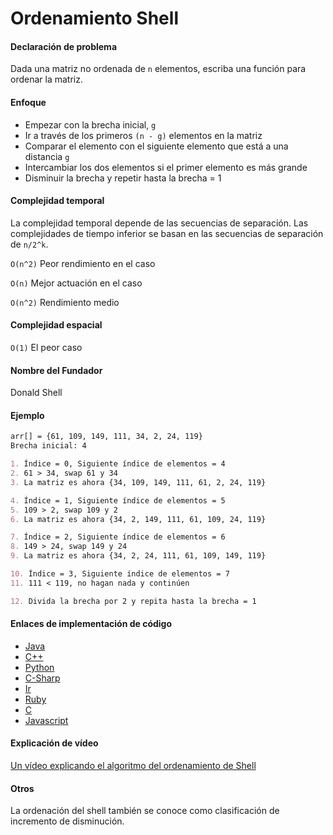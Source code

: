# Ordenamiento Shell

#### Declaración de problema

Dada una matriz no ordenada de `n` elementos, escriba una función para ordenar la matriz.

#### Enfoque

- Empezar con la brecha inicial, `g`
- Ir a través de los primeros `(n - g)` elementos en la matriz  
- Comparar el elemento con el siguiente elemento que está a una distancia `g`
- Intercambiar los dos elementos si el primer elemento es más grande
- Disminuir la brecha y repetir hasta la brecha = 1

#### Complejidad temporal 

La complejidad temporal depende de las secuencias de separación.
Las complejidades de tiempo inferior se basan en las secuencias de separación de `n/2^k`.

`O(n^2)` Peor rendimiento en el caso

`O(n)` Mejor actuación en el caso

`O(n^2)` Rendimiento medio

#### Complejidad espacial

`O(1)` El peor caso

#### Nombre del Fundador

Donald Shell

#### Ejemplo

```markdown
arr[] = {61, 109, 149, 111, 34, 2, 24, 119}
Brecha inicial: 4   

1. Índice = 0, Siguiente índice de elementos = 4
2. 61 > 34, swap 61 y 34
3. La matriz es ahora {34, 109, 149, 111, 61, 2, 24, 119}

4. Índice = 1, Siguiente índice de elementos = 5
5. 109 > 2, swap 109 y 2
6. La matriz es ahora {34, 2, 149, 111, 61, 109, 24, 119}

7. Índice = 2, Siguiente índice de elementos = 6
8. 149 > 24, swap 149 y 24
9. La matriz es ahora {34, 2, 24, 111, 61, 109, 149, 119}

10. Índice = 3, Siguiente índice de elementos = 7
11. 111 < 119, no hagan nada y continúen

12. Divida la brecha por 2 y repita hasta la brecha = 1
```

#### Enlaces de implementación de código

- [Java](https://github.com/CloudArmor/Java/blob/master/src/main/java/com/thealgorithms/sorts/ShellSort.java)
- [C++](https://github.com/CloudArmor/C-Plus-Plus/blob/master/Sorting/Shell%20Sort.cpp)
- [Python](https://github.com/CloudArmor/PyAlgorithms/blob/master/sorts/shell_sort.py)
- [C-Sharp](https://github.com/CloudArmor/C-Sharp/blob/master/Algorithms/Sorters/Comparison/ShellSorter.cs)
- [Ir](https://github.com/CloudArmor/Go/blob/master/sort/shellsort.go)
- [Ruby](https://github.com/CloudArmor/Ruby/blob/master/Sorting/shell_sort.rb)
- [C](https://github.com/CloudArmor/C/blob/master/sorting/shellSort.c)
- [Javascript](https://github.com/CloudArmor/JavaScript/blob/master/Sorts/ShellSort.js)

#### Explicación de vídeo

[Un vídeo explicando el algoritmo del ordenamiento de Shell](https://www.youtube.com/watch?v=H8NiFkGu2PY)

#### Otros

La ordenación del shell también se conoce como clasificación de incremento de disminución.
